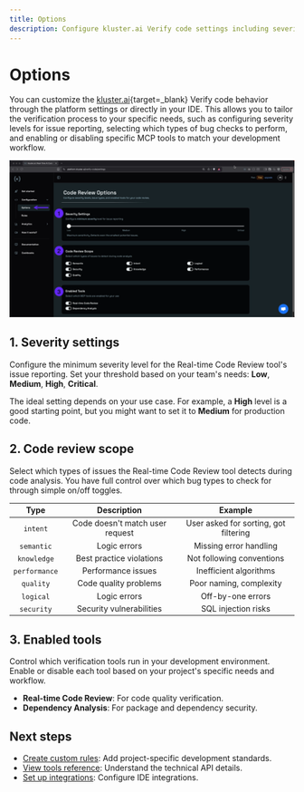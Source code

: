 ```yaml
---
title: Options
description: Configure kluster.ai Verify code settings including severity levels, bug types, and enabled tools for AI-generated code verification.
---
```


# Options

You can customize the [kluster.ai](https://www.kluster.ai/){target=_blank} Verify code behavior through the platform settings or directly in your IDE. This allows you to tailor the verification process to your specific needs, such as configuring severity levels for issue reporting, selecting which types of bug checks to perform, and enabling or disabling specific MCP tools to match your development workflow.

![Code Review Options interface showing three numbered sections: Severity Settings, Code Review Scope, and Enabled Tools](/images/verify/code/configuration/configuration-1.webp)

## 1. Severity settings

Configure the minimum severity level for the Real-time Code Review tool's issue reporting. Set your threshold based on your team's needs: **Low**, **Medium**, **High**, **Critical**.

The ideal setting depends on your use case. For example, a **High** level is a good starting point, but you might want to set it to **Medium** for production code.

## 2. Code review scope

Select which types of issues the Real-time Code Review tool detects during code analysis. You have full control over which bug types to check for through simple on/off toggles.

|     Type      |           Description           |                Example                |
|:-------------:|:-------------------------------:|:-------------------------------------:|
|   `intent`    | Code doesn't match user request | User asked for sorting, got filtering |
|  `semantic`   |          Logic errors           |        Missing error handling         |
|  `knowledge`  |    Best practice violations     |       Not following conventions       |
| `performance` |       Performance issues        |        Inefficient algorithms         |
|   `quality`   |      Code quality problems      |        Poor naming, complexity        |
|   `logical`   |          Logic errors           |           Off-by-one errors           |
|  `security`   |    Security vulnerabilities     |          SQL injection risks          |

## 3. Enabled tools

Control which verification tools run in your development environment. Enable or disable each tool based on your project's specific needs and workflow.

- **Real-time Code Review**: For code quality verification.
- **Dependency Analysis**: For package and dependency security.

## Next steps

- [Create custom rules](/verify/configuration/rules/): Add project-specific development standards.
- [View tools reference](/verify/tools/): Understand the technical API details.
- [Set up integrations](/verify/integrations/ide/): Configure IDE integrations.